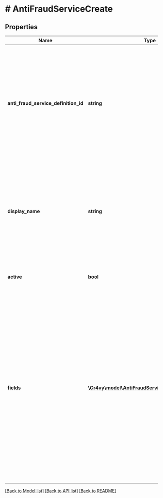 # # AntiFraudServiceCreate

## Properties

Name | Type | Description | Notes
------------ | ------------- | ------------- | -------------
**anti_fraud_service_definition_id** | **string** | The name of the Anti-Fraud service provider. During update request, this value is used for validation only but the underlying service can not be changed for an existing service. |
**display_name** | **string** | A unique name for this anti-fraud service which is used in the Gr4vy admin panel to give a anti-fraud Service a human readable name. |
**active** | **bool** | Defines if this service is currently active or not. | [optional] [default to true]
**fields** | [**\Gr4vy\model\AntiFraudServiceUpdateFieldsInner[]**](AntiFraudServiceUpdateFieldsInner.md) | A list of fields, each containing a key-value pair for each field defined by the definition for this anti-fraud service e.g. for sift &#x60;api_key&#x60; must be sent within this field when creating the service.  For updates, only the fields sent here will be updated, existing ones will not be affected if not present. |

[[Back to Model list]](../../README.md#models) [[Back to API list]](../../README.md#endpoints) [[Back to README]](../../README.md)
